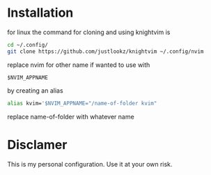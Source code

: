 # Installation 

for linux the command for cloning and using knightvim is 

```bash
cd ~/.config/
git clone https://github.com/justlookz/knightvim ~/.config/nvim
```

replace nvim for other name if wanted to use with
```text
$NVIM_APPNAME
```
by creating an alias
```bash
alias kvim='$NVIM_APPNAME="/name-of-folder kvim"
```
replace name-of-folder with whatever name 


# Disclamer
This is my personal configuration. 
Use it at your own risk. 
